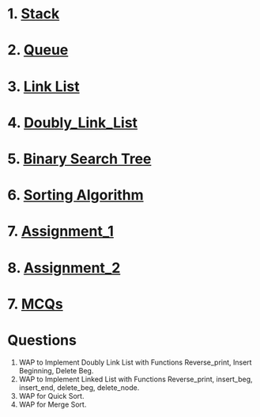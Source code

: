 # 1. [Stack](../Data_Structure/Stack)
# 2. [Queue](../Data_Structure/Queue)
# 3. [Link List](../Data_Structure/Link_List)
# 4. [Doubly_Link_List](../Doubly_Link_List/readme.md)
# 5. [Binary Search Tree](../Data_Structure/Binary_Search_Tree)
# 6. [Sorting Algorithm](../Data_Structure/Sorting_Algorithm)
# 7. [Assignment_1](../Data_Structure/Assignment_1)
# 8. [Assignment_2](../Data_Structure/Assignment_2)
# 7. [MCQs](../Data_Structure/MCQs)

# Questions
1. WAP to Implement Doubly Link List with Functions Reverse_print, Insert Beginning, Delete Beg.
2. WAP to Implement Linked List with Functions Reverse_print, insert_beg, insert_end, delete_beg, delete_node.
3. WAP for Quick Sort.
4. WAP for Merge Sort.
